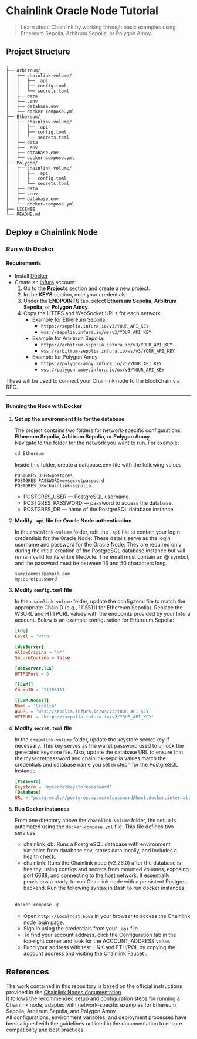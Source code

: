# Chainlink Oracle Node Tutorial 
> Learn about Chainlink by working through basic examples using Ethereum Sepolia, Arbitrum Sepolia, or Polygon Amoy.

## Project Structure

```
.
├── Arbitrum/
│   ├── chainlink-volume/
│   │   ├── .api
│   │   ├── config.toml
│   │   └── secrets.toml
│   ├── data
│   ├── .env
│   ├── database.env
│   └── docker-compose.yml
├── Ethereum/
│   ├── chainlink-volume/
│   │   ├── .api
│   │   ├── config.toml
│   │   └── secrets.toml
│   ├── data
│   ├── .env
│   ├── database.env
│   └── docker-compose.yml
├── Polygon/
│   ├── chainlink-volume/
│   │   ├── .api
│   │   ├── config.toml
│   │   └── secrets.toml
│   ├── data
│   ├── .env
│   ├── database.env
│   └── docker-compose.yml
├── LICENSE
└── README.md
```


## Deploy a Chainlink Node

### Run with Docker

#### Requirements
- Install [Docker](https://docs.docker.com/get-docker/)  
- Create an [Infura](https://infura.io/) account:  
  1. Go to the **Projects** section and create a new project.  
  2. In the **KEYS** section, note your credentials.  
  3. Under the **ENDPOINTS** tab, select **Ethereum Sepolia**, **Arbitrum Sepolia**, or **Polygon Amoy**.  
  4. Copy the HTTPS and WebSocket URLs for each network.  
     - Example for Ethereum Sepolia:  
       - `https://sepolia.infura.io/v3/YOUR_API_KEY`  
       - `wss://sepolia.infura.io/ws/v3/YOUR_API_KEY`  
     - Example for Arbitrum Sepolia:  
       - `https://arbitrum-sepolia.infura.io/v3/YOUR_API_KEY`  
       - `wss://arbitrum-sepolia.infura.io/ws/v3/YOUR_API_KEY` 
     - Example for Polygon Amoy:  
       - `https://polygon-amoy.infura.io/v3/YOUR_API_KEY`  
       - `wss://polygon-amoy.infura.io/ws/v3/YOUR_API_KEY`

These will be used to connect your Chainlink node to the blockchain via RPC.

---

#### Running the Node with Docker


1. **Set up the environment file for the database**  

   The project contains two folders for network-specific configurations: **Ethereum Sepolia**, **Arbitrum Sepolia**, or **Polygon Amoy**.   
   Navigate to the folder for the network you want to run. For example:

   ```bash
   cd Ethereum
   ```
   Inside this folder, create a database.env file with the following values

   ```env
   POSTGRES_USER=postgres
   POSTGRES_PASSWORD=mysecretpassword
   POSTGRES_DB=chainlink-sepolia
   ```
   - POSTGRES_USER — PostgreSQL username.
   - POSTGRES_PASSWORD — password to access the database.
   - POSTGRES_DB — name of the PostgreSQL database instance.



2. **Modify `.api` file for Oracle Node authentication**

    In the `chainlink-volume` folder, edit the `.api` file to contain your login credentials for the Oracle Node: These details serve as the login username and password for the Oracle Node. They are required only during the initial creation of the PostgreSQL database instance but will remain valid for its entire lifecycle. The email must contain an @ symbol, and the password must be between 16 and 50 characters long.
 
    ```api
    sampleemail@email.com
    mysecretpassword
    ```


3. **Modify `config.toml` file**

    In the `chainlink-volume` folder, update the config.toml file to match the appropriate ChainID (e.g., 11155111 for Ethereum Sepolia). Replace the WSURL and HTTPURL values with the endpoints provided by your Infura account. Below is an example configuration for Ethereum Sepolia:

    ```toml
    [Log]
    Level = 'warn'

    [WebServer]
    AllowOrigins = '\*'
    SecureCookies = false

    [WebServer.TLS]
    HTTPSPort = 0

    [[EVM]]
    ChainID = '11155111'

    [[EVM.Nodes]]
    Name = 'Sepolia'
    WSURL = 'wss://sepolia.infura.io/ws/v3/YOUR_API_KEY'
    HTTPURL = 'https://sepolia.infura.io/v3/YOUR_API_KEY'
    ```


4. **Modify `secret.toml` file**

    In the `chainlink-volume` folder, update the keystore secret key if necessary. This key serves as the wallet password used to unlock the generated keystore file. Also, update the database URL to ensure that the mysecretpassword and chainlink-sepolia values match the credentials and database name you set in step 1 for the PostgreSQL instance.

    ```toml
    [Password]
    Keystore = 'mysecretkeystorepassword'
    [Database]
    URL = "postgresql://postgres:mysecretpassword@host.docker.internal:5432/chainlink-sepolia?sslmode=disable"
    ```


5. **Run Docker instances**

    From one directory above the `chainlink-volume` folder, the setup is automated using the `docker-compose.yml` file. This file defines two services
    - chainlink_db: Runs a PostgreSQL database with environment variables from database.env, stores data locally, and includes a health check.
    - chainlink: Runs the Chainlink node (v2.26.0) after the database is healthy, using configs and secrets from mounted volumes, exposing port 6688, and connecting to the host network.
    It essentially provisions a ready-to-run Chainlink node with a persistent Postgres backend. Run the following syntax in Bash to run docker instances.
    <br>

    ```bash
    docker compose up
    ```
    - Open `http://localhost:6688` in your browser to access the Chainlink node login page.
    - Sign in using the credentials from your `.api` file.
    - To find your account address, click the Configuration tab in the top‑right corner and look for the ACCOUNT_ADDRESS value.
    - Fund your address with test LINK and ETH/POL by copying the account address and visiting the [Chainlink Faucet](https://faucets.chain.link/) .


## References

  The work contained in this repository is based on the official instructions provided in the [Chainlink Nodes documentation](https://docs.chain.link/chainlink-nodes).  
  It follows the recommended setup and configuration steps for running a Chainlink node, adapted with network‑specific examples for Ethereum Sepolia, Arbitrum Sepolia, and Polygon Amoy.  
  All configurations, environment variables, and deployment processes have been aligned with the guidelines outlined in the documentation to ensure compatibility and best practices.